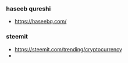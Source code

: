 ### haseeb qureshi
- https://haseebq.com/

### steemit
- https://steemit.com/trending/cryptocurrency
- 